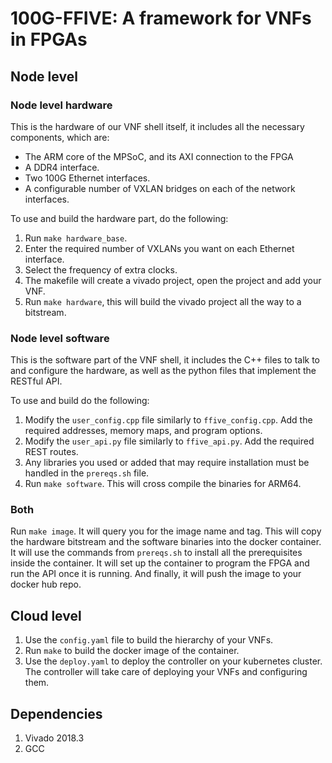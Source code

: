 # 100G-FFIVE: A framework for VNFs in FPGAs

## Node level
### Node level hardware
This is the hardware of our VNF shell itself, it includes all the necessary components, which are:
- The ARM core of the MPSoC, and its AXI connection to the FPGA
- A DDR4 interface.
- Two 100G Ethernet interfaces.
- A configurable number of VXLAN bridges on each of the network interfaces.

To use and build the hardware part, do the following:
1. Run `make hardware_base`.
2. Enter the required number of VXLANs you want on each Ethernet interface.
3. Select the frequency of extra clocks.
4. The makefile will create a vivado project, open the project and add your VNF.
5. Run `make hardware`, this will build the vivado project all the way to a bitstream.

### Node level software
This is the software part of the VNF shell, it includes the C++ files to talk to and configure the hardware, as well as the python files that implement the RESTful API.

To use and build do the following:
1. Modify the `user_config.cpp` file similarly to `ffive_config.cpp`. Add the required addresses, memory maps, and program options.
2. Modify the `user_api.py` file similarly to `ffive_api.py`. Add the required REST routes.
3. Any libraries you used or added that may require installation must be handled in the `prereqs.sh` file.
4. Run `make software`. This will cross compile the binaries for ARM64.

### Both
Run `make image`. It will query you for the image name and tag. This will copy the hardware bitstream and the software binaries into the docker container. It will use the commands from `prereqs.sh` to install all the prerequisites inside the container. It will set up the container to program the FPGA and run the API once it is running. And finally, it will push the image to your docker hub repo.

## Cloud level
1. Use the `config.yaml` file to build the hierarchy of your VNFs.
2. Run `make` to build the docker image of the container.
3. Use the `deploy.yaml` to deploy the controller on your kubernetes cluster. The controller will take care of deploying your VNFs and configuring them.

## Dependencies
1. Vivado 2018.3
2. GCC
